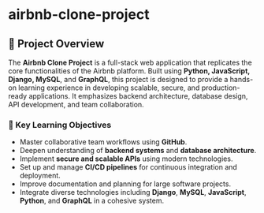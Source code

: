 # airbnb-clone-project


## 📖 Project Overview

The **Airbnb Clone Project** is a full-stack web application that replicates the core functionalities of the Airbnb platform. Built using **Python, JavaScript, Django, MySQL**, and **GraphQL**, this project is designed to provide a hands-on learning experience in developing scalable, secure, and production-ready applications. It emphasizes backend architecture, database design, API development, and team collaboration.

### 🔧 Key Learning Objectives

* Master collaborative team workflows using **GitHub**.
* Deepen understanding of **backend systems** and **database architecture**.
* Implement **secure and scalable APIs** using modern technologies.
* Set up and manage **CI/CD pipelines** for continuous integration and deployment.
* Improve documentation and planning for large software projects.
* Integrate diverse technologies including **Django**, **MySQL**, **JavaScript**, **Python**, and **GraphQL** in a cohesive system.



